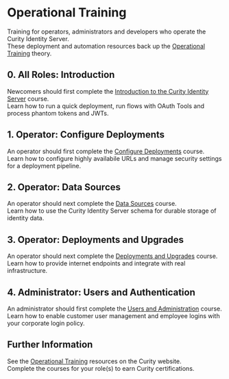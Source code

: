 # Operational Training

Training for operators, administrators and developers who operate the Curity Identity Server.\
These deployment and automation resources back up the [Operational Training](https://curity.io/training/) theory.

## 0. All Roles: Introduction

Newcomers should first complete the [Introduction to the Curity Identity Server](https://curity.io/training/introduction-to-curity/) course.\
Learn how to run a quick deployment, run flows with OAuth Tools and process phantom tokens and JWTs.

## 1. Operator: Configure Deployments

An operator should first complete the [Configure Deployments](https://curity.io/training/configure-deployments) course.\
Learn how to configure highly availabile URLs and manage security settings for a deployment pipeline.

## 2. Operator: Data Sources

An operator should next complete the [Data Sources](https://curity.io/training/data-sources) course.\
Learn how to use the Curity Identity Server schema for durable storage of identity data.

## 3. Operator: Deployments and Upgrades

An operator should next complete the [Deployments and Upgrades](https://curity.io/training/deployments-and-upgrades) course.\
Learn how to provide internet endpoints and integrate with real infrastructure.

## 4. Administrator: Users and Authentication

An administrator should first complete the [Users and Administration](https://curity.io/training/users-and-authentication) course.\
Learn how to enable customer user management and employee logins with your corporate login policy.

## Further Information

See the [Operational Training](https://curity.io/training/) resources on the Curity website.\
Complete the courses for your role(s) to earn Curity certifications.
